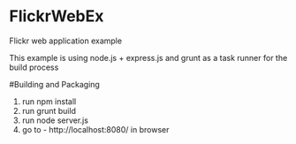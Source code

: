 # FlickrWebEx
Flickr web application example 

This example is using node.js + express.js and grunt as a task runner for the build process

#Building and Packaging
 1. run npm install
 2. run grunt build
 3. run node server.js
 4. go to - http://localhost:8080/ in browser